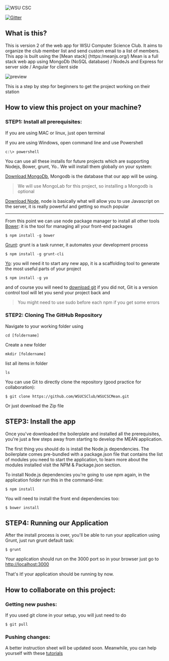 ![WSU CSC](http://wsucscmean.herokuapp.com/modules/core/img/WSU_CSC_Logo_Color_Web.png)

[![Gitter](https://badges.gitter.im/Join%20Chat.svg)](https://gitter.im/WSUCSClub)  


## What is this?
This is version 2 of the web app for WSU Computer Science Club.
It aims to organize the club member list and send custom email to a list of members.
This app is built using the [Mean stack] (https:/meanjs.org/)
Mean is a full stack web app using MongoDb (NoSQL database) / NodeJs and Express for server side / Angular for client side

![preview](https://dl.dropboxusercontent.com/u/2061836/preview.png)


This is a step by step for beginners to get the project working on their station

## How to view this project on your machine?

### STEP1: Install all prerequisites:

If you are using MAC or linux, just open terminal

If you are using Windows, open command line and use Powershell
```
c:\> powershell
```

You can use all these installs for future projects which are supporting Nodejs, Bower, grunt, Yo.. We will install them globally on your system:

[Download MongoDb](http://www.mongodb.org/downloads), Mongodb is the database that our app will be using. 
> We will use MongoLab for this project, so installing a Mongodb is optional

[Download Node](http://www.nodejs.org/download), node is basically what will allow you to use Javascript on the server, it is really powerful and getting so much popular

---
From this point we can use node package manager to install all other tools
 [Bower](http://bower.io/): it is the tool for managing all your front-end packages
```
$ npm install -g bower
```
[Grunt](http://gruntjs.com/): grunt is a task runner, it automates your development process
```
$ npm install -g grunt-cli
```
[Yo](http://yeoman.io/): you will need it to start any new app, it is a scaffolding tool to generate the most useful parts of your project
```
$ npm install -g yo
```
and of course you will need to [download git](https://git-scm.com/book/en/v2/Getting-Started-Installing-Git) if you did not, Git is a version control tool will let you send your project back and


> You might need to use sudo before each npm if you get some errors

### STEP2: Cloning The GitHub Repository
Navigate to your working folder using 
```
cd [foldername]
```
Create a new folder 
```
mkdir [foldername]
```
list all items in folder 
```
ls
```
You can use Git to directly clone the repository (good practice for collaboration):
```
$ git clone https://github.com/WSUCSClub/WSUCSCMean.git
```
Or just download the Zip file


## STEP3: Install the app
Once you've downloaded the boilerplate and installed all the prerequisites, you're just a few steps away from starting to develop the MEAN application.

The first thing you should do is install the Node.js dependencies. The boilerplate comes pre-bundled with a package.json file that contains the list of modules you need to start the application, to learn more about the modules installed visit the NPM & Package.json section.

To install Node.js dependencies you're going to use npm again, in the application folder run this in the command-line:

```
$ npm install
```

You will need to install the front end dependencies too: 
```
$ bower install
```

## STEP4: Running our Application
After the install process is over, you'll be able to run your application using Grunt, just run grunt default task:

```
$ grunt
```

Your application should run on the 3000 port so in your browser just go to [http://localhost:3000](http://localhost:3000)
                            
That's it! your application should be running by now.

## How to collaborate on this project: 

### Getting new pushes:
If you used git clone in your setup, you will just need to do
```
$ git pull
```
### Pushing changes:
A better instruction sheet will be updated soon.
Meanwhile, you can help yourself with these [tutorials](https://www.atlassian.com/git/tutorials/syncing)
